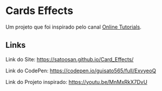 # Cards Effects
Um projeto que foi inspirado pelo canal <a href="https://www.youtube.com/c/OnlineTutorials4Designers">Online Tutorials</a>.

##

## Links
Link do Site: https://satoosan.github.io/Card_Effects/

Link do CodePen: https://codepen.io/guisato565/full/ExvyeoQ

Link do Projeto inspirado: https://youtu.be/MnMxRkX7DvU

